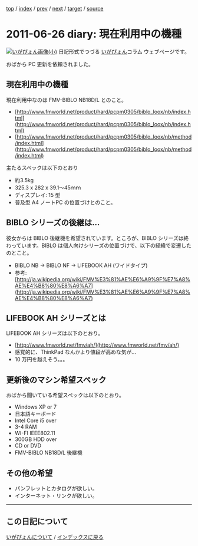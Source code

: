 [top](https://igapyon.github.io/diary/) 
 / [index](https://igapyon.github.io/diary/2011/index.html) 
 / [prev](https://igapyon.github.io/diary/2011/ig110612.html) 
 / [next](https://igapyon.github.io/diary/2011/ig110712.html) 
 / [target](https://igapyon.github.io/diary/2011/ig110626.html) 
 / [source](https://github.com/igapyon/diary/blob/gh-pages/2011/ig110626.html.src.md) 

2011-06-26 diary: 現在利用中の機種
=====================================================================================================
[![いがぴょん画像(小)](https://igapyon.github.io/diary/images/iga200306s.jpg "いがぴょん")](https://igapyon.github.io/diary/memo/memoigapyon.html) 日記形式でつづる [いがぴょん](https://igapyon.github.io/diary/memo/memoigapyon.html)コラム ウェブページです。

おばから PC 更新を依頼されました。


## 現在利用中の機種

現在利用中なのは FMV-BIBLO NB18D/L とのこと。

*  [http://www.fmworld.net/product/hard/pcpm0305/biblo_loox/nb/index.html](http://www.fmworld.net/product/hard/pcpm0305/biblo_loox/nb/index.html)
*  [http://www.fmworld.net/product/hard/pcpm0305/biblo_loox/nb/method/index.html](http://www.fmworld.net/product/hard/pcpm0305/biblo_loox/nb/method/index.html)


主たるスペックは以下のとおり

*  約3.5kg
*  325.3 x 282 x 39.1～45ｍｍ
*  ディスプレイ: 15 型
*  普及型 A4 ノートPC の位置づけとのこと。



## BIBLO シリーズの後継は...

彼女からは BIBLO 後継機を希望されています。ところが、BIBLO シリーズは終わっています。BIBLO は個人向けシリーズの位置づけで、以下の経緯で変遷したのとこと。

*  BIBLO NB → BIBLO NF → LIFEBOOK AH (ワイドタイプ)
*  参考: [http://ja.wikipedia.org/wiki/FMV%E3%81%AE%E6%A9%9F%E7%A8%AE%E4%B8%80%E8%A6%A7](http://ja.wikipedia.org/wiki/FMV%E3%81%AE%E6%A9%9F%E7%A8%AE%E4%B8%80%E8%A6%A7)



## LIFEBOOK AH シリーズとは

LIFEBOOK AH シリーズは以下のとおり。

*  [http://www.fmworld.net/fmv/ah/](http://www.fmworld.net/fmv/ah/)
*  感覚的に、ThinkPad なんかより値段が高めな気が...
*  10 万円を越えそう。。。



## 更新後のマシン希望スペック

おばから聞いている希望スペックは以下のとおり。

*  Windows XP or 7
*  日本語キーボード
*  Intel Core i5 over
*  3-4 RAM
*  WI-FI IEEE802.11
*  300GB HDD over
*  CD or DVD
*  FMV-BIBLO NB18D/L 後継機



##  その他の希望


*  パンフレットとカタログが欲しい。
*  インターネット・リンクが欲しい。



----------------------------------------------------------------------------------------------------

## この日記について
[いがぴょんについて](https://igapyon.github.io/diary/memo/memoigapyon.html) / [インデックスに戻る](https://igapyon.github.io/diary/idxall.html)
